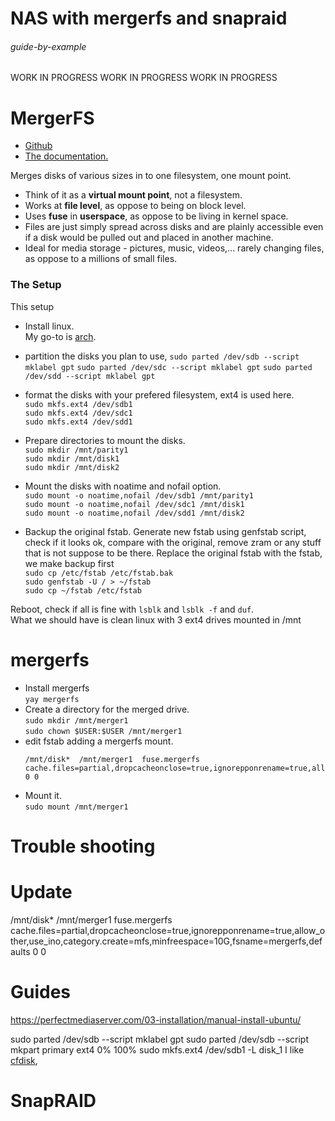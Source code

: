 # NAS with mergerfs and snapraid

###### guide-by-example

WORK IN PROGRESS WORK IN PROGRESS WORK IN PROGRESS

# MergerFS

* [Github](https://github.com/trapexit/mergerfs)
* [The documentation.](https://trapexit.github.io/mergerfs/)

Merges disks of various sizes in to one filesystem, one mount point.<br>

* Think of it as a **virtual mount point**, not a filesystem.
* Works at **file level**, as oppose to being on block level.
* Uses **fuse** in **userspace**, as oppose to be living in kernel space.
* Files are just simply spread across disks and are plainly accessible
  even if a disk would be pulled out and placed in another machine.
* Ideal for media storage - pictures, music, videos,... rarely changing files,
  as oppose to a millions of small files.

### The Setup

This setup 

* Install linux.<br>
  My go-to is [arch](https://github.com/DoTheEvo/ansible-arch).
* partition the disks you plan to use,
  `sudo parted /dev/sdb --script mklabel gpt`
  `sudo parted /dev/sdc --script mklabel gpt`
  `sudo parted /dev/sdd --script mklabel gpt`

* format the disks with your prefered filesystem, ext4 is used here.<br>
  `sudo mkfs.ext4 /dev/sdb1`<br>
  `sudo mkfs.ext4 /dev/sdc1`<br>
  `sudo mkfs.ext4 /dev/sdd1`<br>
* Prepare directories to mount the disks.<br>
  `sudo mkdir /mnt/parity1`<br>
  `sudo mkdir /mnt/disk1`<br>
  `sudo mkdir /mnt/disk2`<br>
* Mount the disks with noatime and nofail option.<br>
  `sudo mount -o noatime,nofail /dev/sdb1 /mnt/parity1`<br>
  `sudo mount -o noatime,nofail /dev/sdc1 /mnt/disk1`<br>
  `sudo mount -o noatime,nofail /dev/sdd1 /mnt/disk2`<br>
* Backup the original fstab. Generate new fstab using genfstab script,
  check if it looks ok, compare with the original, remove zram or any stuff
  that is not suppose to be there.
  Replace the original fstab with the fstab, we make backup first<br>
  `sudo cp /etc/fstab /etc/fstab.bak`<br>
  `sudo genfstab -U / > ~/fstab`<br>
  `sudo cp ~/fstab /etc/fstab`<br>


Reboot, check if all is fine with `lsblk` and `lsblk -f` and `duf`.<br>
What we should have is clean linux with 3 ext4 drives mounted in /mnt

# mergerfs

* Install mergerfs<br>
  `yay mergerfs`
* Create a directory for the merged drive.<br>
  `sudo mkdir /mnt/merger1`<br>
  `sudo chown $USER:$USER /mnt/merger1`<br>
* edit fstab adding a mergerfs mount.<br>
  ```
  /mnt/disk*  /mnt/merger1  fuse.mergerfs cache.files=partial,dropcacheonclose=true,ignorepponrename=true,allow_other,use_ino,category.create=mfs,minfreespace=10G,fsname=mergerfs,defaults 0 0
  ```
* Mount it.<br>
  `sudo mount /mnt/merger1`



# Trouble shooting

# Update

/mnt/disk*  /mnt/merger1  fuse.mergerfs cache.files=partial,dropcacheonclose=true,ignorepponrename=true,allow_other,use_ino,category.create=mfs,minfreespace=10G,fsname=mergerfs,defaults 0 0

# Guides

https://perfectmediaserver.com/03-installation/manual-install-ubuntu/



sudo parted /dev/sdb --script mklabel gpt
sudo parted /dev/sdb --script mkpart primary ext4 0% 100%
sudo mkfs.ext4 /dev/sdb1 -L disk_1
I like [cfdisk](https://i.imgur.com/6iwjRHE.mp4),

# SnapRAID
